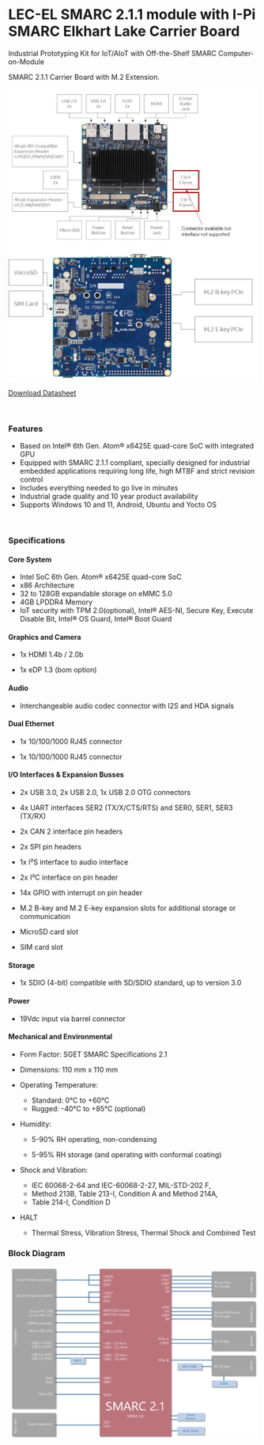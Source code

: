 LEC-EL SMARC 2.1.1 module with I-Pi SMARC Elkhart Lake Carrier Board
===


Industrial Prototyping Kit for IoT/AIoT with Off-the-Shelf SMARC Computer-on-Module

SMARC 2.1.1 Carrier Board with M.2 Extension.

<img src="CarrierIntroduction.assets/interf.jpg" alt="img" style="margin-left: auto; margin-right: auto; display: block; zoom: 100%;" />

<img src="UserInterfaces.assets/I-Pi-SMARC-Elkhart-lake-interfaces-A.png" alt="img" style="margin-left: auto; margin-right: auto; display: block; zoom: 67%;" />



[Download Datasheet](https://hq0epm0west0us0storage.blob.core.windows.net/$web/public/SMARC/LEC-EL/documentation/I-Pi-SMARC-Elkhart-Lake-datasheet-20210827%20(1).pdf) 

<br>

<div class = "bullets">

### **Features**


*	Based on Intel® 6th Gen. Atom® x6425E quad-core SoC with integrated GPU
*	Equipped with SMARC 2.1.1 compliant, specially designed for industrial embedded applications requiring long life, high MTBF and strict revision control
* Includes everything needed to go live in minutes
* Industrial grade quality and 10 year product availability
*  Supports Windows 10 and 11, Android, Ubuntu and Yocto OS
<br>

### **Specifications**

#### Core System

- Intel SoC 6th Gen. Atom® x6425E quad-core SoC
- x86 Architecture
- 32 to 128GB expandable storage on eMMC 5.0
- 4GB LPDDR4 Memory
- IoT security with TPM 2.0(optional), Intel® AES-NI, Secure Key, Execute Disable Bit, Intel® OS Guard, Intel® Boot Guard

#### Graphics and Camera

  - 1x HDMI 1.4b / 2.0b 

  - 1x eDP 1.3 (bom option) 


#### **Audio**	 

  - Interchangeable audio codec connector with I2S and HDA signals 

#### **Dual Ethernet**	 

  - 1x 10/100/1000 RJ45 connector 

  - 1x 10/100/1000 RJ45 connector 

#### **I/O Interfaces & Expansion Busses**	 

  - 2x USB 3.0, 2x USB 2.0, 1x USB 2.0 OTG connectors 

  - 4x UART interfaces SER2 (TX/X/CTS/RTS) and SER0, SER1, SER3 (TX/RX) 

  - 2x CAN 2 interface pin headers 

  - 2x SPI pin headers 

  - 1x I²S interface to audio interface  

  - 2x I²C interface on pin header 

  - 14x GPIO with interrupt on pin header

  - M.2 B-key and M.2 E-key expansion slots for additional storage or communication

  - MicroSD card slot

  - SIM card slot

#### **Storage**	 

  - 1x SDIO (4-bit) compatible with SD/SDIO standard, up to version 3.0 

#### **Power** 

  - 19Vdc input via barrel connector 

#### **Mechanical and Environmental**	 

  - Form Factor: SGET SMARC Specifications 2.1 

  - Dimensions: 110 mm x 110 mm 

  - Operating Temperature:	

      - Standard: 0°C to +60°C 
      - Rugged: -40°C to +85°C (optional) 

  - Humidity:

	  - 5-90% RH operating, non-condensing 

	- 5-95% RH storage (and operating with conformal coating) 

  - Shock and Vibration:	

	  - IEC 60068-2-64 and IEC-60068-2-27, MIL-STD-202 F,  
	  - Method 213B, Table 213-I, Condition A and Method 214A,  
	  - Table 214-I, Condition D 

  - HALT			

	  - Thermal Stress, Vibration Stress, Thermal Shock and Combined Test 



### **Block Diagram**

<center>
<img src="CarrierIntroduction.assets/block_diagram-1616579611776.PNG"   /> 
</center>
</div>

